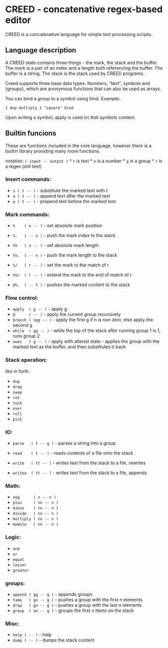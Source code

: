 # CREED - concatenative regex-based editor

CREED is a concatenative language for simple text processing scripts.

## Language description

A CREED state contains three things - the mark, the stack and the buffer.
The mark is a pair of an index and a length both referencing the buffer. The
buffer is a string. The stack is the stack used by CREED programs.

Creed supports three base data types. Numbers, "text", symbols and
{groups}, which are anonymous functions that can also be used as arrays.

You can bind a group to a symbol using bind. Example:

```
{ dup multiply } "square" bind
```

Upon writing a symbol, apply is used on that symbols content.

## Builtin funcions

These are functions included in the core language, however there is a builtin
library providing many more functions.

notation: `( input -- output )`
	* `t` is text
	* `n` is a number
	* `g` is a group
	* `r` is a regex (still text)

### Insert commands:

* `s ( t -- )` - substitute the marked text with t
* `a ( t -- )` - append text after the marked text
* `p ( t -- )` - prepend text before the marked text

### Mark commands:

* `%    ( n -- )` - set absolute mark position
* `%.   ( -- n )` - push the mark index to the stack

* `%%   ( n -- )` - set absolute mark length
* `%%.  ( -- n )` - push the mark length to the stack

* `%/   ( r -- )` - set the mark to the match of r
* `%%/  ( r -- )` - extend the mark to the end of match of r

* `@%.  ( -- t )` -   pushes the marked content to the stack

### Flow control:

* `apply  ( g -- )` -   apply g
* `@      ( -- )` -     apply the current group recursively
* `branch ( ngg -- )` - apply the first g if n is non zero, else apply the second g
* `while  ( gg -- )` -  while the top of the stack after running group 1 is 1,
                        runs group 2
* `awas   ( g -- )` -   apply with altered state - applies the group with the marked
                        text as the buffer, and then substitutes it back

### Stack operation:

like in forth.

* `dup`
* `drop`
* `swap`
* `rot`
* `tuck`
* `over`
* `roll`
* `pick`

### IO:

* `parse   ( t -- g )` - parses a string into a group

* `read    ( t -- )` -   reads contents of a file onto the stack
* `write   ( tt -- )` -  writes text from the stack to a file, rewrites
* `writea  ( tt -- )` -  writes text from the stack to a file, appends

### Math:

* `neg      ( n -- n )`
* `plus     ( nn -- n )`
* `minus    ( nn -- n )`
* `divide   ( nn -- n )`
* `multiply ( nn -- n )`
* `modulo   ( nn -- n )`

### Logic:

* `and`
* `or`
* `equal`
* `lesser`
* `greater`

### groups:

* `append ( gg -- g )` - appends groups
* `take   ( gn -- g )` - pushes a group with the first n elements
* `drop   ( gn -- g )` - pushes a group with the last n elements
* `group  ( an -- g )` - groups the first n items on the stack

### Misc:

* `help ( -- )` - help
* `dump ( -- )` - dumps the stack content
